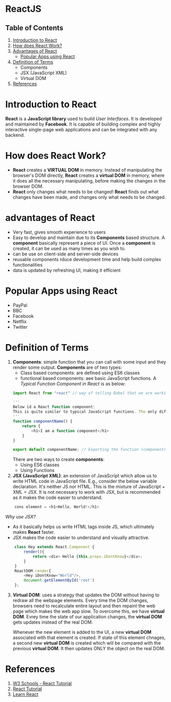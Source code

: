 # ReactJS

## Table of Contents
1. [Introduction to React](#Introduction-to-React)
2. [How does React Work?](#How-does-React-Work?)
3. [Advantages of React](#advantages-of-React)
    - [Popular Apps using React](#Popular-Apps-using-React)
4. [Definition of Terms](#Definition-of-Terms)
    - Components
    - JSX (JavaScript XML)
    - Virtual DOM
5. [References](#References)

# Introduction to React
__React__ is a __JavaScript library__ used to build _User Interfaces_. It is developed and maintained by __Facebook__. It is capable of building complex and highly interactive single-page web applications and can be integrated with any backend.

# How does React Work?
* __React__ creates a __VIRTUAL DOM__ in memory. Instead of manipulating the browser's DOM directly, __React__ creates a __virtual DOM__ in memory, where it does all the necessary manipulating, before making the changes in the browser DOM.
* __React__ only changes what needs to be changed! __React__ finds out what changes have been made, and changes only what needs to be changed.

# advantages of React
* Very fast, gives smooth experience to users
* Easy to develop and maintain due to its __Components__ based structure. A __component__ basically represent a piece of UI. Once a __component__ is created, it can be used as many times as you wish to.
* can be use on client-side and server-side devices
* reusable components rduce development time and help build complex functionalities
* data is updated by refreshing UI, making it efficient

# Popular Apps using React
* PayPal
* BBC
* Facebook
* Netflix
* Twitter
# Definition of Terms
1. __Components__: simple function that you can call with some input and they render some output. __Components__ are of two types:
    * Class based components: are defined using ES6 classes
    * functional based components: aee basic JavaScript functions. A _Typical Function Component in React_ is as below:
    ```js
    import React from "react" // way of telling Babel that we are working with JSX filed so that it will not throw error while transforming code into the React.createElement calls
    
    '''
    Below id a React function component:
    This is quite similar to typical JavaScript functions. The only difference is, here we are returning HTML code because this is JSX(JavaScript XML)
    '''
    function componentName() {
        return {
            <h1>I am a function component</h1>
        }
    }

    export default componentName; // Exporting the function (component) so that we can use it outside
    ```
    There are two ways to create __components__:
    * Using ES6 classes
    * Using Functions
2. __JSX (JavaScript XML)__: an extension of JavaScript which allow us to write HTML code in JavaScript file. E.g., consider the below variable declaration. It's neither JS nor HTML. This is the mixture of JavaScript + XML = JSX. It is not necessary to work with JSX, but is recommended as it makes the code easier to understand.
```js
    cons element = <h1>Hello, World!</h1>
```
_Why use JSX?_
* As it basically helps us write HTML tags inside JS, which ultimately makes __React__ faster.
* JSX makes the code easier to understand and visually attractive.
```js
    class Hey extends React.Component {
        render(){
            return <div> Hello {this.props.iDontKnow}</div>;
        }
    }
    ReactDOM.render{
        <Hey iDontKnow="World"/>,
        document.getElementById('root')
    };
```

3. __Virtual DOM__: uses a strategy that updates the DOM without having to redraw all the webpage elements. Every time the DOM changes, browsers need to recalculate entire layout and then repaint the web page which makes the web app slow. To overcome this, we have __virtual DOM__. Evrey time the state of our application changes, the __virtual DOM__ gets updates instead of the real DOM.

    Whenever the new element is added to the UI, a new __virtual DOM__ associated with that element is created. If state of this element chnages, a second new __virtual DOM__ is created which will be compared with the previous __virtual DOM__. It then updates ONLY the object on the real DOM.

# References
1. [W3 Schools - React Tutorial](https://www.w3schools.com/react/default.asp)
2. [React Tutorial](https://react-tutorial.app/app.html)
3. [Learn React](https://reactjs.org/)
